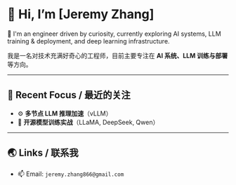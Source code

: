 # 👋 Hi, I’m [Jeremy Zhang]

🚀 I'm an engineer driven by curiosity, currently exploring AI systems, LLM training & deployment, and deep learning infrastructure.

我是一名对技术充满好奇心的工程师，目前主要专注在 **AI 系统、LLM 训练与部署** 等方向。

---


## 🧩 Recent Focus / 最近的关注

- ⚙️ **多节点 LLM 推理加速**（vLLM）
- 🧠 **开源模型训练实战**（LLaMA, DeepSeek, Qwen）

---

## 🌏 Links / 联系我

- 📫 Email: `jeremy.zhang866@gmail.com`
